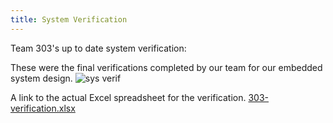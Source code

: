 ```yaml
---
title: System Verification
---
```


Team 303's up to date system verification:

These were the final verifications completed by our team for our embedded system design.
![sys verif](https://github.com/user-attachments/assets/48a703fc-8086-4da9-90b8-59c30a9d5549)

A link to the actual Excel spreadsheet for the verification.
[303-verification.xlsx](https://github.com/user-attachments/files/18054759/303-verification.1.xlsx)

